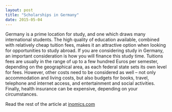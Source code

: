 ```yaml
---
layout: post
title: "Scholarships in Germany"
date: 2015-05-04
---
```

Germany is a prime location for study, and one which draws many international students. The high quality of education available, combined with relatively cheap tuition fees, makes it an attractive option when looking for opportunities to study abroad. If you are considering study in Germany, an important consideration is how you will finance this study time. Tuitions fees are usually in the range of up to a few hundred Euros per semester, depending on the geographical area, as each federal state sets its own level for fees. However, other costs need to be considered as well – not only accommodation and living costs, but also budgets for books, travel, telephone and internet access, and entertainment and social activities. Finally, health insurance can be expensive, depending on your circumstances.

Read the rest of the article at [inomics.com](https://inomics.com/scholarships-germany)
